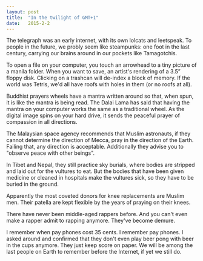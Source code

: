 ```yaml
---
layout:	post
title:	"In the twilight of GMT+1"
date:	2015-2-2
---
```

The telegraph was an early internet, with its own lolcats and leetspeak. To people in the future, we probly seem like steampunks: one foot in the last century, carrying our brains around in our pockets like Tamagotchis.

To open a file on your computer, you touch an arrowhead to a tiny picture of a manila folder. When you want to save, an artist's rendering of a 3.5” floppy disk. Clicking on a trashcan will de-index a block of memory. If the world was Tetris, we'd all have roofs with holes in them (or no roofs at all). 

Buddhist prayers wheels have a mantra written around so that, when spun, it is like the mantra is being read. The Dalai Lama has said that having the mantra on your computer works the same as a traditional wheel. As the digital image spins on your hard drive, it sends the peaceful prayer of compassion in all directions.

The Malaysian space agency recommends that Muslim astronauts, if they cannot determine the direction of Mecca, pray in the direction of the Earth. Failing that, any direction is acceptable. Additionally they advise you to "observe peace with other beings".

In Tibet and Nepal, they still practice sky burials, where bodies are stripped and laid out for the vultures to eat. But the bodies that have been given medicine or cleaned in hospitals make the vultures sick, so they have to be buried in the ground.

Apparently the most coveted donors for knee replacements are Muslim men. Their patella are kept flexible by the years of praying on their knees.

There have never been middle-aged rappers before. And you can't even make a rapper admit to rapping anymore. They've become demure. 

I remember when pay phones cost 35 cents. I remember pay phones. I asked around and confirmed that they don't even play beer pong with beer in the cups anymore. They just keep score on paper. We will be among the last people on Earth to remember before the Internet, if yet we still do.